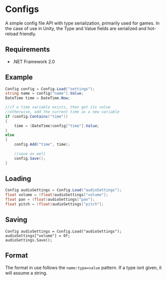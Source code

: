 # Configs
A simple config file API with type serialization, primarily used for games. In the case of use in Unity, the Type and Value fields are serialized and hot-reload friendly.

## Requirements
- .NET Framework 2.0

## Example
```cs
Config config = Config.Load("settings");
string name = config["name"].Value;
DateTime time = DateTime.Now;

//if a time variable exists, then get its value
//otherwise, add the current time as a new variable
if (config.Contains("time"))
{
    time = (DateTime)config["time"].Value;
}
else
{
    config.Add("time", time);
    
    //save as well
    config.Save();
}
```

## Loading
```cs
Config audioSettings = Config.Load("audioSettings");
float volume = (float)audioSettings["volume"];
float pan = (float)audioSettings["pan"];
float pitch = (float)audioSettings["pitch"];
```

## Saving
```
Config audioSettings = Config.Load("audioSettings");
audioSettings["volume"] = 0f;
audioSettings.Save();
```

## Format
The format in use follows the `name:type=value` pattern. If a type isnt given, it will assume a string.

